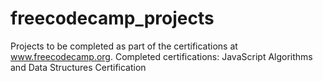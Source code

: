 # freecodecamp_projects
Projects to be completed as part of the certifications at www.freecodecamp.org.
Completed certifications:
  JavaScript Algorithms and Data Structures Certification
